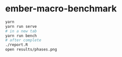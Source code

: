 # ember-macro-benchmark

```sh
yarn
yarn run serve
# in a new tab
yarn run bench
# after complete
./report.R
open results/phases.png
```
